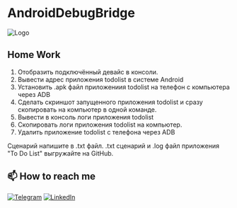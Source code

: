 # AndroidDebugBridge
![Logo](https://github.com/SereJaPWNZ/AndroidDebugBridge/blob/master/assert/Logo.png)

## Home Work

 1. Отобразить подключённый девайс в консоли.
 2. Вывести адрес приложения todolist в системе Android
 3. Установить .apk файл приложениия todolist на телефон с компьютера через  ADB
 4. Сделать скриншот запущенного приложения todolist и сразу скопировать на компьютер в одной команде.
 5. Вывести в консоль логи приложения todolist
 6. Скопировать логи приложения todolist на компьютер.
 7. Удалить приложение todolist с телефона через ADB

Сценарий напишите в .txt файл.
.txt сценарий и .log файл приложения "To Do List" выгружайте на GitHub.
## 📫 How to reach me
[![Telegram](https://img.shields.io/badge/-Telegram-000000?style=for-the-badge&logo=telegram&logoColor=00ff88)](https://t.me/res1stpwnz)
[![LinkedIn](https://img.shields.io/badge/-linkedin-000000?style=for-the-badge&logo=linkedin&logoColor=3955a8)](https://linkedin.com/in/morkovkinsergey)